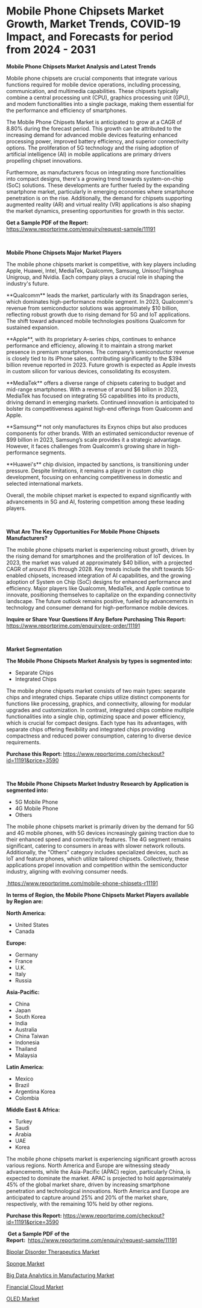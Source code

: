 <p><h1>Mobile Phone Chipsets Market Growth, Market Trends, COVID-19 Impact, and Forecasts for period from 2024 - 2031</h1></p><p><strong>Mobile Phone Chipsets Market Analysis and Latest Trends</strong></p>
<p><p>Mobile phone chipsets are crucial components that integrate various functions required for mobile device operations, including processing, communication, and multimedia capabilities. These chipsets typically combine a central processing unit (CPU), graphics processing unit (GPU), and modem functionalities into a single package, making them essential for the performance and efficiency of smartphones.</p><p>The Mobile Phone Chipsets Market is anticipated to grow at a CAGR of 8.80% during the forecast period. This growth can be attributed to the increasing demand for advanced mobile devices featuring enhanced processing power, improved battery efficiency, and superior connectivity options. The proliferation of 5G technology and the rising adoption of artificial intelligence (AI) in mobile applications are primary drivers propelling chipset innovations.</p><p>Furthermore, as manufacturers focus on integrating more functionalities into compact designs, there's a growing trend towards system-on-chip (SoC) solutions. These developments are further fueled by the expanding smartphone market, particularly in emerging economies where smartphone penetration is on the rise. Additionally, the demand for chipsets supporting augmented reality (AR) and virtual reality (VR) applications is also shaping the market dynamics, presenting opportunities for growth in this sector.</p></p>
<p><strong>Get a Sample PDF of the Report:&nbsp;</strong> <a href="https://www.reportprime.com/enquiry/request-sample/11191?utm_campaign=950&utm_medium=2&utm_source=Github&utm_content=ia&utm_term=25122024&utm_id=mobile-phone-chipsets">https://www.reportprime.com/enquiry/request-sample/11191</a></p>
<p>&nbsp;</p>
<p><strong>Mobile Phone Chipsets Major Market Players</strong></p>
<p><p>The mobile phone chipsets market is competitive, with key players including Apple, Huawei, Intel, MediaTek, Qualcomm, Samsung, Unisoc/Tsinghua Unigroup, and Nvidia. Each company plays a crucial role in shaping the industry's future.</p><p>**Qualcomm** leads the market, particularly with its Snapdragon series, which dominates high-performance mobile segment. In 2023, Qualcomm's revenue from semiconductor solutions was approximately $10 billion, reflecting robust growth due to rising demand for 5G and IoT applications. The shift toward advanced mobile technologies positions Qualcomm for sustained expansion.</p><p>**Apple**, with its proprietary A-series chips, continues to enhance performance and efficiency, allowing it to maintain a strong market presence in premium smartphones. The company’s semiconductor revenue is closely tied to its iPhone sales, contributing significantly to the $394 billion revenue reported in 2023. Future growth is expected as Apple invests in custom silicon for various devices, consolidating its ecosystem.</p><p>**MediaTek** offers a diverse range of chipsets catering to budget and mid-range smartphones. With a revenue of around $6 billion in 2023, MediaTek has focused on integrating 5G capabilities into its products, driving demand in emerging markets. Continued innovation is anticipated to bolster its competitiveness against high-end offerings from Qualcomm and Apple.</p><p>**Samsung** not only manufactures its Exynos chips but also produces components for other brands. With an estimated semiconductor revenue of $99 billion in 2023, Samsung’s scale provides it a strategic advantage. However, it faces challenges from Qualcomm’s growing share in high-performance segments.</p><p>**Huawei's** chip division, impacted by sanctions, is transitioning under pressure. Despite limitations, it remains a player in custom chip development, focusing on enhancing competitiveness in domestic and selected international markets.</p><p>Overall, the mobile chipset market is expected to expand significantly with advancements in 5G and AI, fostering competition among these leading players.</p></p>
<p>&nbsp;</p>
<p><strong>What Are The Key Opportunities For Mobile Phone Chipsets Manufacturers?</strong></p>
<p><p>The mobile phone chipsets market is experiencing robust growth, driven by the rising demand for smartphones and the proliferation of IoT devices. In 2023, the market was valued at approximately $40 billion, with a projected CAGR of around 8% through 2028. Key trends include the shift towards 5G-enabled chipsets, increased integration of AI capabilities, and the growing adoption of System on Chip (SoC) designs for enhanced performance and efficiency. Major players like Qualcomm, MediaTek, and Apple continue to innovate, positioning themselves to capitalize on the expanding connectivity landscape. The future outlook remains positive, fueled by advancements in technology and consumer demand for high-performance mobile devices.</p></p>
<p><strong>Inquire or Share Your Questions If Any Before Purchasing This Report:</strong> <a href="https://www.reportprime.com/enquiry/pre-order/11191?utm_campaign=950&utm_medium=2&utm_source=Github&utm_content=ia&utm_term=25122024&utm_id=mobile-phone-chipsets">https://www.reportprime.com/enquiry/pre-order/11191</a></p>
<p>&nbsp;</p>
<p><strong>Market Segmentation</strong></p>
<p><strong>The Mobile Phone Chipsets Market Analysis by types is segmented into:</strong></p>
<p><ul><li>Separate Chips</li><li>Integrated Chips</li></ul></p>
<p><p>The mobile phone chipsets market consists of two main types: separate chips and integrated chips. Separate chips utilize distinct components for functions like processing, graphics, and connectivity, allowing for modular upgrades and customization. In contrast, integrated chips combine multiple functionalities into a single chip, optimizing space and power efficiency, which is crucial for compact designs. Each type has its advantages, with separate chips offering flexibility and integrated chips providing compactness and reduced power consumption, catering to diverse device requirements.</p></p>
<p><strong>Purchase this Report:&nbsp;</strong><a href="https://www.reportprime.com/checkout?id=11191&price=3590&utm_campaign=950&utm_medium=2&utm_source=Github&utm_content=ia&utm_term=25122024&utm_id=mobile-phone-chipsets">https://www.reportprime.com/checkout?id=11191&price=3590</a></p>
<p>&nbsp;</p>
<p><strong>The Mobile Phone Chipsets Market Industry Research by Application is segmented into:</strong></p>
<p><ul><li>5G Mobile Phone</li><li>4G Mobile Phone</li><li>Others</li></ul></p>
<p><p>The mobile phone chipsets market is primarily driven by the demand for 5G and 4G mobile phones, with 5G devices increasingly gaining traction due to their enhanced speed and connectivity features. The 4G segment remains significant, catering to consumers in areas with slower network rollouts. Additionally, the "Others" category includes specialized devices, such as IoT and feature phones, which utilize tailored chipsets. Collectively, these applications propel innovation and competition within the semiconductor industry, aligning with evolving consumer needs.</p></p>
<p><a href="https://www.reportprime.com/mobile-phone-chipsets-r11191?utm_campaign=950&utm_medium=2&utm_source=Github&utm_content=ia&utm_term=25122024&utm_id=mobile-phone-chipsets">&nbsp;https://www.reportprime.com/mobile-phone-chipsets-r11191</a></p>
<p><strong>In terms of Region, the Mobile Phone Chipsets Market Players available by Region are:</strong></p>
<p>
    <p> <strong> North America: </strong>
        <ul>
            <li>United States</li>
            <li>Canada</li>
        </ul>
        </p> 
    <p> <strong> Europe: </strong>
        <ul>
            <li>Germany</li>
            <li>France</li>
            <li>U.K.</li>
            <li>Italy</li>
            <li>Russia</li>
        </ul>
        </p> 
    <p> <strong> Asia-Pacific: </strong>
        <ul>
            <li>China</li>
            <li>Japan</li>
            <li>South Korea</li>
            <li>India</li>
            <li>Australia</li>
            <li>China Taiwan</li>
            <li>Indonesia</li>
            <li>Thailand</li>
            <li>Malaysia</li>
        </ul>
        </p> 
    <p> <strong> Latin America: </strong>
        <ul>
            <li>Mexico</li>
            <li>Brazil</li>
            <li>Argentina Korea</li>
            <li>Colombia</li>
        </ul>
        </p> 
    <p> <strong> Middle East & Africa: </strong>
        <ul>
            <li>Turkey</li>
            <li>Saudi</li>
            <li>Arabia</li>
            <li>UAE</li>
            <li>Korea</li>
        </ul>
    </p>
    </p>
<p><p>The mobile phone chipsets market is experiencing significant growth across various regions. North America and Europe are witnessing steady advancements, while the Asia-Pacific (APAC) region, particularly China, is expected to dominate the market. APAC is projected to hold approximately 45% of the global market share, driven by increasing smartphone penetration and technological innovations. North America and Europe are anticipated to capture around 25% and 20% of the market share, respectively, with the remaining 10% held by other regions.</p></p>
<p><strong>Purchase this Report: </strong><a href="https://www.reportprime.com/checkout?id=11191&price=3590&utm_campaign=950&utm_medium=2&utm_source=Github&utm_content=ia&utm_term=25122024&utm_id=mobile-phone-chipsets">https://www.reportprime.com/checkout?id=11191&price=3590</a></p>
<p>&nbsp;<strong>Get a Sample PDF of the Report:&nbsp;&nbsp;</strong><a href="https://www.reportprime.com/enquiry/request-sample/11191?utm_campaign=950&utm_medium=2&utm_source=Github&utm_content=ia&utm_term=25122024&utm_id=mobile-phone-chipsets">https://www.reportprime.com/enquiry/request-sample/11191</a></p>
<p><strong></strong></p>
<p><p><a href="https://github.com/ElviraLeka1962/Market-Research-Report-List-1/blob/main/bipolar-disorder-therapeutics-market.md?utm_campaign=950&utm_medium=2&utm_source=Github&utm_content=ia&utm_term=25122024&utm_id=mobile-phone-chipsets">Bipolar Disorder Therapeutics Market</a></p><p><a href="https://www.linkedin.com/pulse/sponge-market-analysis-report-predicts-trends-growth-from-6ynaf?utm_campaign=950&utm_medium=2&utm_source=Github&utm_content=ia&utm_term=25122024&utm_id=mobile-phone-chipsets">Sponge Market</a></p><p><a href="https://github.com/kimberjam0i/Market-Research-Report-List-1/blob/main/big-data-analytics-in-manufacturing-market.md?utm_campaign=950&utm_medium=2&utm_source=Github&utm_content=ia&utm_term=25122024&utm_id=mobile-phone-chipsets">Big Data Analytics in Manufacturing Market</a></p><p><a href="https://www.linkedin.com/pulse/financial-cloud-market-outlook-2024-2031-trends-size-nhwec?utm_campaign=950&utm_medium=2&utm_source=Github&utm_content=ia&utm_term=25122024&utm_id=mobile-phone-chipsets">Financial Cloud Market</a></p><p><a href="https://www.linkedin.com/pulse/oled-market-analysis-from-2024-2031-projected-growth-119-insights-mu2ze?utm_campaign=950&utm_medium=2&utm_source=Github&utm_content=ia&utm_term=25122024&utm_id=mobile-phone-chipsets">OLED Market</a></p></p>